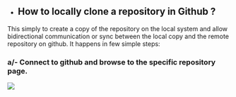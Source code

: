 
- ## **How to locally clone a repository in Github ?**
This simply to create a copy of the repository on the local system and allow bidirectional communication or sync between the local copy and the remote repository on github. It happens in few simple steps:

### a/- Connect to github and browse to the specific repository page.


![]({{site.baseurl}}//images/cloning_1_.PNG)







